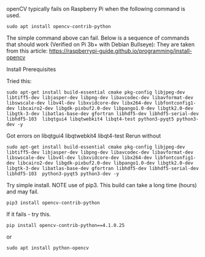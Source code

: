 openCV typically fails on Raspberry Pi when the following command is used.

```
sudo apt install opencv-contrib-python
```


The simple command above can fail. Below is a sequence of commands that should work
(Verified on Pi 3b+ with Debian Bullseye):
They are taken from this article:  https://raspberrypi-guide.github.io/programming/install-opencv

Install Prerequisites

Tried this:
```
sudo apt-get install build-essential cmake pkg-config libjpeg-dev libtiff5-dev libjasper-dev libpng-dev libavcodec-dev libavformat-dev libswscale-dev libv4l-dev libxvidcore-dev libx264-dev libfontconfig1-dev libcairo2-dev libgdk-pixbuf2.0-dev libpango1.0-dev libgtk2.0-dev libgtk-3-dev libatlas-base-dev gfortran libhdf5-dev libhdf5-serial-dev libhdf5-103  libqtgui4 libqtwebkit4 libqt4-test python3-pyqt5 python3-dev -y
```


Got errors on libqtgui4 libqtwebkit4 libqt4-test
Rerun without

```
sudo apt-get install build-essential cmake pkg-config libjpeg-dev libtiff5-dev libjasper-dev libpng-dev libavcodec-dev libavformat-dev libswscale-dev libv4l-dev libxvidcore-dev libx264-dev libfontconfig1-dev libcairo2-dev libgdk-pixbuf2.0-dev libpango1.0-dev libgtk2.0-dev libgtk-3-dev libatlas-base-dev gfortran libhdf5-dev libhdf5-serial-dev libhdf5-103  python3-pyqt5 python3-dev -y
```

Try simple install. NOTE use of pip3.  This build can take a long time (hours) and may fail.

```
pip3 install opencv-contrib-python
```

If it fails - try this.

```
pip install opencv-contrib-python==4.1.0.25
```

or

```
sudo apt install python-opencv
```

